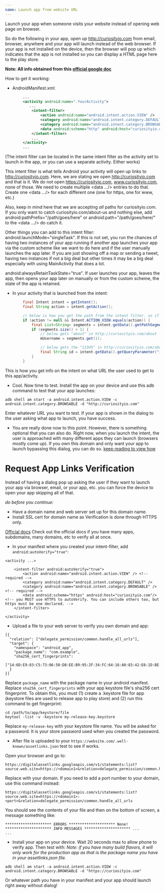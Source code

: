 ```yaml
---
name: Launch app from website URL
---
```


Launch your app when someone visits your website instead of opening web page on browser.

So do the following in your app, open up http://curiosityio.com from email, browser, anywhere and your app will launch instead of the web browser. If your app is not installed on the device, then the browser will pop up which indicates that the app is not installed so you can display a HTML page here to the play store.

**Note: All info obtained from this [official google doc](https://developer.android.com/training/app-links/index.html)**

How to get it working:

* AndroidManifest.xml:  

```xml
        ...
        <activity android:name=".YourActivity">
           ...            
            <intent-filter>
                <action android:name="android.intent.action.VIEW" />
                <category android:name="android.intent.category.DEFAULT" />
                <category android:name="android.intent.category.BROWSABLE" />
                <data android:scheme="http" android:host="curiosityio.com"/> <!-- here, you can add more such as android:path="" or android:pathPrefix="" to open only certain paths. -->
            </intent-filter>
            ...
        </activity>
        ...
```
(The intent filter can be located in the same intent filter as the activity set to launch in the app, or you can use a separate activity. Either works)

This intent filter is what tells Android your activity will open up links to http://curiosityio.com. Here, we are stating we open http://curiosityio.com and that is it. We do not open https://curiosityio.com, www.curiosityio.com, none of those. We need to create multiple <data .../> entries to do that. Create one <data .../> for each different one (one for https, one for www, etc.)

Also, keep in mind here that we are accepting *all* paths for curiosityio.com. If you only want to catch curiosityio.com/about-us and nothing else, add android:pathPrefix="/path/goes/here" or android:path="/path/goes/here/" to the <data .../> do catch it.

Other things you can add to this intent filter:  
android:launchMode="singleTask". If this is not set, you run the chances of having two instances of your app running if another app launches your app via the custom scheme like we want to do here and if the user manually launches the app later. If you are just showing off a map or sending a tweet, having two instances if not a big deal but other times it may be a big deal especially with using MainActivity that does a lot.

android:alwaysRetainTaskState="true". If user launches your app, leaves the app, then opens your app later on manually or from the custom scheme, the state of the app is retained.

* In your activity that is launched from the intent:  
```java
        final Intent intent = getIntent();
        final String action = intent.getAction();

        // below is how you get the path from the intent filter. so if http://curiosityio.com/about launched this activity, then segments.get(1) should return back "about".
        if (action != null && Intent.ACTION_VIEW.equals(action)) {
            final List<String> segments = intent.getData().getPathSegments();
            if (segments.size() > 1) {
                // below gets "about" in http://curiosityio.com/about
                mUsername = segments.get(1);

                // below gets the "12345" in http://curiosityio.com/about?id=12345
                final String id = intent.getData().getQueryParameter("id");
            }
        }
```
This is how you get info on the intent on what URL the user used to get to this app/activity.

* Cool. Now time to test. Install the app on your device and use this adb command to test that your app launches:  

```
adb shell am start -a android.intent.action.VIEW -c android.intent.category.BROWSABLE -d "http://curiosityio.com"
```

Enter whatever URL you want to test. If your app is shown in the dialog to the user asking what app to launch, you have success.

* You are really done now to this point. However, there is something optional that you can also do. Right now, when you launch the intent, the user is approached with many different apps they can launch (browsers mostly come up). If you own this domain and only want your app to launch bypassing this dialog, you can do so. [keep reading to view how](#request-app-link-verification)


# Request App Links Verification

Instead of having a dialog pop up asking the user if they want to launch your app via browser, email, or your app, etc. you can force the device to open your app skipping all of that.

*do before you continue:*

* Have a domain name and web server set up for this domain name.
* Install SSL cert for domain name as Verification is done through HTTPS only.

[Official docs](https://developer.android.com/training/app-links/index.html#request-verify)
Check out the official docs if you have many apps, subdomains, many domains, etc to verify all at once.

* In your manifest where you created your intent-filter, add `android:autoVerify="true"`:

```
<activity ...>

    <intent-filter android:autoVerify="true">
        <action android:name="android.intent.action.VIEW" /> <!-- required -->
        <category android:name="android.intent.category.DEFAULT" />
        <category android:name="android.intent.category.BROWSABLE" /> <!-- required -->
        <data android:scheme="https" android:host="curiosityio.com"/> <!-- you MUST use HTTPS to autoVerify. You can include others too, but https must be one declared. -->
    </intent-filter>

</activity>
```

* Upload a file to your web server to verify you own domain and app:

```
[{
  "relation": ["delegate_permission/common.handle_all_urls"],
  "target": {
    "namespace": "android_app",
    "package_name": "com.example",
    "sha256_cert_fingerprints":
    ["14:6D:E9:83:C5:73:06:50:D8:EE:B9:95:2F:34:FC:64:16:A0:83:42:E6:1D:BE:A8:8A:04:96:B2:3F:CF:44:E5"]
  }
}]
```

Replace `package_name` with the package name in your android manifest.
Replace `sha256_cert_fingerprints` with your app keystore file's sha256 cert fingerprint. To obtain this, you must (1) create a .keystore file for app (keystore files are used to release app to play store) and (2) run this command to get fingerprint:

```
cd /path/to/app/keystore/file
keytool -list -v -keystore my-release-key.keystore
```

Replace `my-release-key` with your keystore file name. You will be asked for a password. It is your store password used when you created the password.

* After file is uploaded to your `https://website.com/.well-known/assetlinks.json` test to see if works.

Open your browser and go to:

```
https://digitalassetlinks.googleapis.com/v1/statements:list?source.web.site=https://<domain1>&relation=delegate_permission/common.handle_all_urls
```

Replace <domain1> with your domain. If you need to add a port number to your domain, use this command instead:

```
https://digitalassetlinks.googleapis.com/v1/statements:list?source.web.site=https://<domain1>:<port>&relation=delegate_permission/common.handle_all_urls
```

You should see the contents of your file and then on the bottom of screen, a message something like:

```
********************* ERRORS ********************* None! ********************* INFO MESSAGES ********************* ...
...
```

* Install your app on your device. Wait 20 seconds max to allow phone to verify app. Then test with:
*Note: if you have many build flavors, it will only work for the production app as that is the package name you have in your assetlinks.json file.*

```
adb shell am start -a android.intent.action.VIEW -c android.intent.category.BROWSABLE -d "https://curiosityio.com"
```

Or whatever path you have in your manifest and your app should launch right away without dialog!
